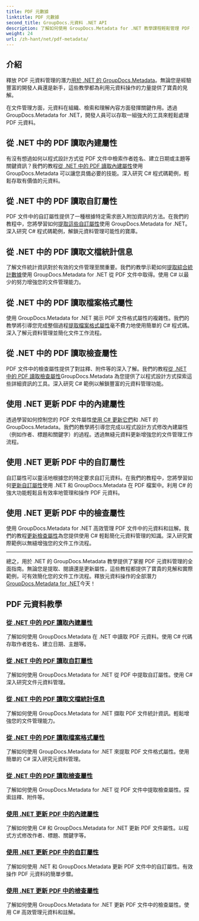 ```yaml
---
title: PDF 元數據
linktitle: PDF 元數據
second_title: GroupDocs.元資料 .NET API
description: 了解如何使用 GroupDocs.Metadata for .NET 教學課程輕鬆管理 PDF 元資料。使用 C# 程式碼存取內建和自訂屬性。
weight: 24
url: /zh-hant/net/pdf-metadata/
---
```

## 介紹

釋放 PDF 元資料管理的潛力[用於 .NET 的 GroupDocs.Metadata](https://www.groupdocs.com/products/metadata/net)。無論您是經驗豐富的開發人員還是新手，這些教學都為利用元資料操作的力量提供了寶貴的見解。

在文件管理方面，元資料在組織、檢索和理解內容方面發揮關鍵作用。透過 GroupDocs.Metadata for .NET，開發人員可以存取一組強大的工具來輕鬆處理 PDF 元資料。

## 從 .NET 中的 PDF 讀取內建屬性

有沒有想過如何以程式設計方式從 PDF 文件中檢索作者姓名、建立日期或主題等關鍵資訊？我們的教程[從 .NET 中的 PDF 讀取內建屬性](./read-built-in-properties-pdfs/)使用 GroupDocs.Metadata 可以讓您具備必要的技能。深入研究 C# 程式碼範例，輕鬆存取有價值的元資料。


## 從 .NET 中的 PDF 讀取自訂屬性

PDF 文件中的自訂屬性提供了一種根據特定需求嵌入附加資訊的方法。在我們的教程中，您將學習如何[提取這些自訂屬性](./read-custom-properties-pdfs/)使用 GroupDocs.Metadata for .NET。深入研究 C# 程式碼範例，解鎖元資料管理可能性的寶庫。


## 從 .NET 中的 PDF 讀取文檔統計信息

了解文件統計資訊對於有效的文件管理至關重要。我們的教學示範如何[提取綜合統計數據](./read-document-statistics-pdfs/)使用 GroupDocs.Metadata for .NET 從 PDF 文件中取得。使用 C# 以最少的努力增強您的文件管理能力。

## 從 .NET 中的 PDF 讀取檔案格式屬性

使用 GroupDocs.Metadata for .NET 揭示 PDF 文件格式屬性的複雜性。我們的教學將引導您完成整個過程[提取檔案格式屬性](./read-file-format-properties-pdfs/)毫不費力地使用簡單的 C# 程式碼。深入了解元資料管理並簡化文件工作流程。

## 從 .NET 中的 PDF 讀取檢查屬性

PDF 文件中的檢查屬性提供了對註釋、附件等的深入了解。我們的教程[從 .NET 中的 PDF 讀取檢查屬性](./read-inspection-properties-pdfs/)GroupDocs.Metadata 為您提供了以程式設計方式探索這些詳細資訊的工具。深入研究 C# 範例以解鎖豐富的元資料管理功能。

## 使用 .NET 更新 PDF 中的內建屬性

透過學習如何控制您的 PDF 文件屬性[使用 C# 更新它們](./update-built-in-properties-pdfs/)和 .NET 的 GroupDocs.Metadata。我們的教學將引導您完成以程式設計方式修改內建屬性（例如作者、標題和關鍵字）的過程。透過無縫元資料更新增強您的文件管理工作流程。

## 使用 .NET 更新 PDF 中的自訂屬性

自訂屬性可以靈活地根據您的特定要求自訂元資料。在我們的教程中，您將學習如何[更新自訂屬性](./update-custom-properties-pdfs/)使用 .NET 和 GroupDocs.Metadata 在 PDF 檔案中。利用 C# 的強大功能輕鬆且有效率地管理和操作 PDF 元資料。

## 使用 .NET 更新 PDF 中的檢查屬性

使用 GroupDocs.Metadata for .NET 高效管理 PDF 文件中的元資料和註解。我們的教程[更新檢查屬性](./update-inspection-properties-pdfs/)為您提供使用 C# 輕鬆簡化元資料管理的知識。深入研究實際範例以無縫增強您的文件工作流程。

----

總之，用於 .NET 的 GroupDocs.Metadata 教學提供了掌握 PDF 元資料管理的全面指南。無論您是提取、閱讀還是更新屬性，這些教程都提供了寶貴的見解和實際範例，可有效簡化您的文件工作流程。釋放元資料操作的全部潛力[GroupDocs.Metadata for .NET](https://www.groupdocs.com/products/metadata/net)今天！
## PDF 元資料教學
### [從 .NET 中的 PDF 讀取內建屬性](./read-built-in-properties-pdfs/)
了解如何使用 GroupDocs.Metadata 在 .NET 中讀取 PDF 元資料。使用 C# 代碼存取作者姓名、建立日期、主題等。
### [從 .NET 中的 PDF 讀取自訂屬性](./read-custom-properties-pdfs/)
了解如何使用 GroupDocs.Metadata for .NET 從 PDF 中提取自訂屬性。使用 C# 深入研究文件元資料管理。
### [從 .NET 中的 PDF 讀取文檔統計信息](./read-document-statistics-pdfs/)
了解如何使用 GroupDocs.Metadata for .NET 擷取 PDF 文件統計資訊。輕鬆增強您的文件管理能力。
### [從 .NET 中的 PDF 讀取檔案格式屬性](./read-file-format-properties-pdfs/)
了解如何使用 GroupDocs.Metadata for .NET 來提取 PDF 文件格式屬性。使用簡單的 C# 深入研究元資料管理。
### [從 .NET 中的 PDF 讀取檢查屬性](./read-inspection-properties-pdfs/)
了解如何使用 GroupDocs.Metadata for .NET 從 PDF 文件中提取檢查屬性。探索註釋、附件等。
### [使用 .NET 更新 PDF 中的內建屬性](./update-built-in-properties-pdfs/)
了解如何使用 C# 和 GroupDocs.Metadata for .NET 更新 PDF 文件屬性。以程式方式修改作者、標題、關鍵字等。
### [使用 .NET 更新 PDF 中的自訂屬性](./update-custom-properties-pdfs/)
了解如何使用 .NET 和 GroupDocs.Metadata 更新 PDF 文件中的自訂屬性。有效操作 PDF 元資料的簡單步驟。
### [使用 .NET 更新 PDF 中的檢查屬性](./update-inspection-properties-pdfs/)
了解如何使用 GroupDocs.Metadata for .NET 更新 PDF 文件中的檢查屬性。使用 C# 高效管理元資料和註解。